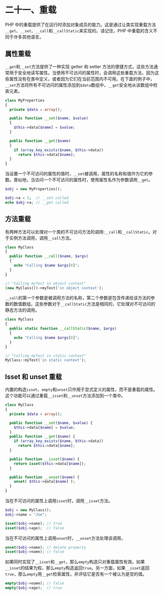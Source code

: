 # 二十一、重载

PHP 中的重载提供了在运行时添加对象成员的能力。这是通过让类实现重载方法`__get`、`__set`、`__call`和`__callStatic`来实现的。请记住，PHP 中重载的含义不同于许多其他语言。

## 属性重载

`__get`和`__set`方法提供了一种实现 getter 和 setter 方法的便捷方式，这些方法通常用于安全地读写属性。当使用不可访问的属性时，会调用这些重载方法，因为这些属性没有在类中定义，或者因为它们在当前范围内不可用。在下面的例子中，`__set`方法将所有不可访问的属性添加到`$data`数组中，`__get`安全地从该数组中检索元素。

```php
class MyProperties
{
  private $data = array();

  public function __set($name, $value)
  {
    $this->data[$name] = $value;
  }

  public function __get($name)
  {
    if (array_key_exists($name, $this->data))
      return $this->data[$name];
  }
}

```

当设置一个不可访问的属性的值时，`__set`被调用，属性的名称和值作为它的参数。类似地，当访问一个不可访问的属性时，使用属性名作为参数调用`__get`。

```php
$obj = new MyProperties();

$obj->a = 1;  // __set called
echo $obj->a; // __get called

```

## 方法重载

有两种方法可以处理对一个类的不可访问方法的调用:`__call`和`__callStatic`。对于实例方法调用，调用`__call`方法。

```php
class MyClass
{
  public function __call($name, $args)
  {
    echo "Calling $name $args[0]";
  }
}

// "Calling myTest in object context"
(new MyClass())->myTest('in object context');

```

`__call`的第一个参数是被调用方法的名称，第二个参数是包含传递给该方法的参数的数值数组。这些参数对于`__callStatic`方法是相同的，它处理对不可访问的静态方法的调用。

```php
class MyClass
{
  public static function __callStatic($name, $args)
  {
    echo "Calling $name $args[0]";
  }
}

// "Calling myTest in static context"
MyClass::myTest('in static context');

```

## Isset 和 unset 重载

内置的构造`isset`、`empty`和`unset`只作用于显式定义的属性，而不是重载的属性。这个功能可以通过重载`__isset`和`__unset`方法添加到一个类中。

```php
class MyClass
{
  private $data = array();

  public function __set($name, $value) {
    $this->data[$name] = $value;
  }
  public function __get($name) {
    if (array_key_exists($name, $this->data))
      return $this->data[$name];
  }

  public function __isset($name) {
    return isset($this->data[$name]);
  }

  public function __unset($name) {
    unset( $this->data[$name] );
  }
}

```

当在不可访问的属性上调用`isset`时，调用`__isset`方法。

```php
$obj = new MyClass();
$obj->name = "Joe";

isset($obj->name); // true
isset($obj->age);  // false

```

当在不可访问的属性上调用`unset`时，`__unset`方法处理该调用。

```php
unset($obj->name); // delete property
isset($obj->name); // false

```

如果同时实现了`__isset`和`__get`，那么`empty`构造只对重载属性有效。如果`__isset`的结果为假，那么`empty`构造返回`true`。另一方面，如果`__isset`返回`true`，那么`empty`用`__get`检索属性，并评估它是否有一个被认为是空的值。

```php
empty($obj->name); // false
empty($obj->age);  // true

```